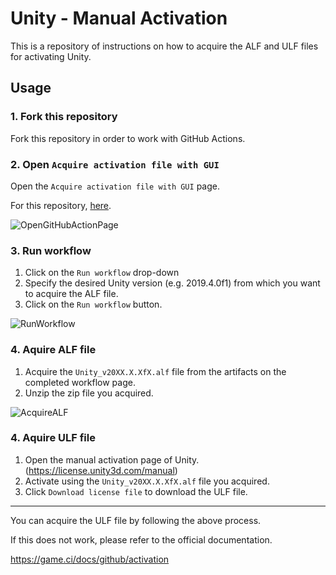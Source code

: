 # Unity - Manual Activation

This is a repository of instructions on how to acquire the ALF and ULF files for activating Unity.


## Usage

### 1. Fork this repository

Fork this repository in order to work with GitHub Actions.


### 2. Open `Acquire activation file with GUI`

Open the `Acquire activation file with GUI` page.

For this repository, [here](https://github.com/mackysoft/Unity-ManualActivation/actions/workflows/ActivationWithGUI.yaml).

![OpenGitHubActionPage](https://user-images.githubusercontent.com/13536348/114270217-255a5f80-9a46-11eb-9555-febf8f20ae4e.jpg)


### 3. Run workflow

1. Click on the `Run workflow` drop-down
2. Specify the desired Unity version (e.g. 2019.4.0f1) from which you want to acquire the ALF file.
3. Click on the `Run workflow` button.

![RunWorkflow](https://user-images.githubusercontent.com/13536348/114270225-28555000-9a46-11eb-8589-9b225d819082.jpg)


### 4. Aquire ALF file

1. Acquire the `Unity_v20XX.X.XfX.alf` file from the artifacts on the completed workflow page.
2. Unzip the zip file you acquired.

![AcquireALF](https://user-images.githubusercontent.com/13536348/114270233-2db29a80-9a46-11eb-86d5-9d2ba52056d1.jpg)


### 4. Aquire ULF file

1. Open the manual activation page of Unity. (https://license.unity3d.com/manual)
2. Activate using the `Unity_v20XX.X.XfX.alf` file you acquired.
3. Click `Download license file` to download the ULF file.

---

You can acquire the ULF file by following the above process.

If this does not work, please refer to the official documentation.

https://game.ci/docs/github/activation